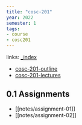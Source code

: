 ```yaml
---
title: "cosc-201"
year: 2022
semester: 1
tags: 
- course
- cosc201
---
```

links: [_index](_index.md)

- [cosc-201-outline](notes/cosc-201-outline.md)
- [cosc-201-lectures](notes/cosc-201-lectures.md)

## 0.1 Assignments

- [[notes/assignment-01]]
- [[notes/assignment-02]]